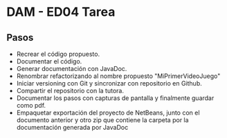 # DAM - ED04 Tarea

## Pasos

- Recrear el código propuesto.
- Documentar el código.
- Generar documentación con JavaDoc.
- Renombrar refactorizando al nombre propuesto "MiPrimerVideoJuego"
- Iniciar versioning con Git y sincronizar con repositorio en Github.
- Compartir el repositorio con la tutora.
- Documentar los pasos con capturas de pantalla y finalmente guardar como pdf.
- Empaquetar exportación del proyecto de NetBeans, junto con el documento anterior y otro zip que contiene la carpeta por la documentación generada por JavaDoc

